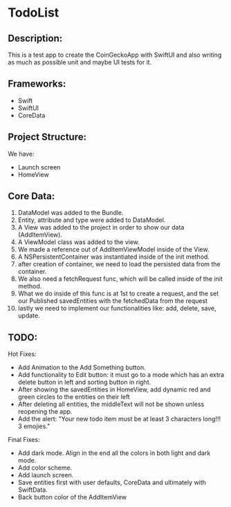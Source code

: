 # TodoList

## Description:
This is a test app to create the CoinGeckoApp with SwiftUI and also writing as much as possible unit and maybe UI tests for it.

## Frameworks:
- Swift
- SwiftUI
- CoreData

## Project Structure:
We have: 
- Launch screen
- HomeView

## Core Data:
 1. DataModel was added to the Bundle.
 2. Entity, attribute and type were added to DataModel.
 3. A View was added to the project in order to show our data (AddItemView).
 4. A ViewModel class was added to the view.
 5. We made a reference out of AddItemViewModel inside of the View.
 6. A NSPersistentContainer was instantiated inside of the init method.
 7. after creation of container, we need to load the persisted data from the container.
 8. We also need a fetchRequest func, which will be called inside of the init method.
 9. What we do inside of this func is at 1st to create a request, and the set our Published savedEntities with the fetchedData from the request
 10. lastly we need to implement our functionalities like: add, delete, save, update.

## TODO:
 Hot Fixes:
 - Add Animation to the Add Something button.
 - Add functionality to Edit button: it must go to a mode which has an extra delete button in left and sorting button in right.
 - After showing the savedEntities in HomeView, add dynamic red and green circles to the entities on their left
 - After deleting all entities, the middleText will not be shown unless reopening the app.
 - Add the alert: "Your new todo item must be at least 3 characters long!!! 3 emojies."
 
Final Fixes:
 - Add dark mode. Align in the end all the colors in both light and dark mode.
 - Add color scheme.
 - Add launch screen.
 - Save entities first with user defaults, CoreData and ultimately with SwiftData.
 - Back button color of the AddItemView

